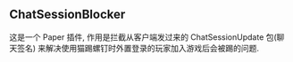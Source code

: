 ## ChatSessionBlocker

这是一个 Paper 插件, 作用是拦截从客户端发过来的 ChatSessionUpdate 包(聊天签名) 来解决使用猫踢螺钉时外置登录的玩家加入游戏后会被踢的问题.
